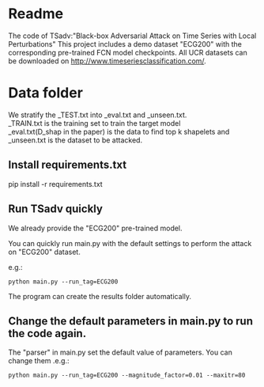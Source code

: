 # Readme
The code of TSadv:"Black-box Adversarial Attack on Time Series with Local Perturbations"
This project includes a demo dataset "ECG200" with the corresponding pre-trained FCN model checkpoints.
All UCR datasets can be downloaded on http://www.timeseriesclassification.com/.
# Data folder
We stratify the _TEST.txt into _eval.txt and _unseen.txt.  
_TRAIN.txt is the training set to train the target model  
_eval.txt(D_shap in the paper) is the data to find top k shapelets and _unseen.txt is the dataset  to be attacked.

## Install requirements.txt
pip install -r requirements.txt


## Run TSadv quickly
We already provide the "ECG200" pre-trained model.

You can quickly run main.py with the default settings to perform the attack on "ECG200" dataset. 

 
e.g.: 
    
    python main.py --run_tag=ECG200 
The program can create the results folder automatically. 

## Change the default parameters in main.py to run the code again.
The "parser" in main.py set the default value of parameters.
You can change them .e.g.:

    python main.py --run_tag=ECG200 --magnitude_factor=0.01 --maxitr=80




